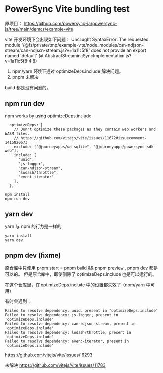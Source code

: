 # PowerSync Vite bundling test

原项目：
https://github.com/powersync-ja/powersync-js/tree/main/demos/example-vite

vite 开发环境下会出现如下问题：
Uncaught SyntaxError: The requested module '/@fs/private/tmp/example-vite/node_modules/can-ndjson-stream/can-ndjson-stream.js?v=1a11c5f8' does not provide an export named 'default' (at AbstractStreamingSyncImplementation.js?v=1a11c5f8:4:8)

1. npm/yarn 环境下通过 optimizeDeps.include 解决问题。
2. pnpm 未解决

build 都是没有问题的。

## npm run dev
npm works by using optimizeDeps.include
```
  optimizeDeps: {
    // Don't optimize these packages as they contain web workers and WASM files.
    // https://github.com/vitejs/vite/issues/11672#issuecomment-1415820673
    exclude: ["@journeyapps/wa-sqlite", "@journeyapps/powersync-sdk-web"],
    include: [
      "uuid",
      "js-logger",
      "can-ndjson-stream",
      "lodash/throttle",
      "event-iterator"
    ],
  },
```


```
npm install
npm run dev
```

## yarn dev

yarn 与 npm 的行为是一样的

```
yarn install
yarn dev
```

## pnpm dev (fixme)

原仓库中只使用 pnpm start = pnpm build && pnpm preview , pnpm dev 都是可以的。
但是原仓库中，即使删除了 optimizeDeps.include 也是可以运行的。

在这个仓库里，在 optimizeDeps.include 中的设置都失效了（npm/yarn 中可用）

有时会遇到：
```
Failed to resolve dependency: uuid, present in 'optimizeDeps.include'
Failed to resolve dependency: js-logger, present in 'optimizeDeps.include'
Failed to resolve dependency: can-ndjson-stream, present in 'optimizeDeps.include'
Failed to resolve dependency: lodash/throttle, present in 'optimizeDeps.include'
Failed to resolve dependency: event-iterator, present in 'optimizeDeps.include'
```

https://github.com/vitejs/vite/issues/16293

未解决 https://github.com/vitejs/vite/issues/11783